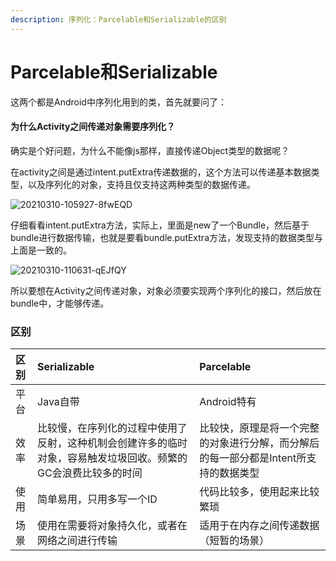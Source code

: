 ```yaml
---
description: 序列化：Parcelable和Serializable的区别
---
```


# Parcelable和Serializable

这两个都是Android中序列化用到的类，首先就要问了：

#### 为什么Activity之间传递对象需要序列化？

确实是个好问题，为什么不能像js那样，直接传递Object类型的数据呢？

在activity之间是通过intent.putExtra传递数据的，这个方法可以传递基本数据类型，以及序列化的对象，支持且仅支持这两种类型的数据传递。

![20210310-105927-8fwEQD](https://raw.githubusercontent.com/licoba/images/master/20210310-105927-8fwEQD.jpg?token=AETOTFNG6IORQFPNJK7CZH3AJA3E2)

仔细看看intent.putExtra方法，实际上，里面是new了一个Bundle，然后基于bundle进行数据传输，也就是要看bundle.putExtra方法，发现支持的数据类型与上面是一致的。

![20210310-110631-qEJfQY](https://raw.githubusercontent.com/licoba/images/master/20210310-110631-qEJfQY.jpg?token=AETOTFLTEQDQDKD3FYCZPZLAJA37I)

所以要想在Activity之间传递对象，对象必须要实现两个序列化的接口，然后放在bundle中，才能够传递。



### 区别

| 区别 | **Serializable** | Parcelable |
| :--- | :--- | :--- |
| 平台 | Java自带 | Android特有 |
| 效率 | 比较慢，在序列化的过程中使用了反射，这种机制会创建许多的临时对象，容易触发垃圾回收。频繁的GC会浪费比较多的时间 | 比较快，原理是将一个完整的对象进行分解，而分解后的每一部分都是Intent所支持的数据类型 |
| 使用 | 简单易用，只用多写一个ID | 代码比较多，使用起来比较繁琐 |
| 场景      | 使用在需要将对象持久化，或者在网络之间进行传输 | 适用于在内存之间传递数据（短暂的场景） |



